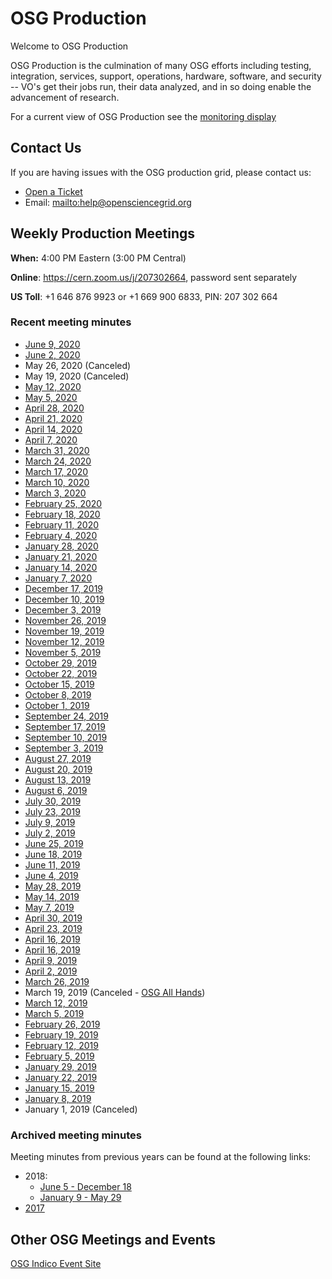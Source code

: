 OSG Production
==============

Welcome to OSG Production

OSG Production is the culmination of many OSG efforts including testing, integration, services, support, operations, hardware, software, and security -- VO's get their jobs run, their data analyzed, and in so doing enable the advancement of research.

For a current view of OSG Production see the [monitoring display](http://display.opensciencegrid.org/)


Contact Us
----------

If you are having issues with the OSG production grid, please contact us:

- [Open a Ticket](http://support.opensciencegrid.org)
- Email: <mailto:help@opensciencegrid.org>


Weekly Production Meetings
--------------------------

**When:** 4:00 PM Eastern (3:00 PM Central)

**Online**: <https://cern.zoom.us/j/207302664>, password sent separately

**US Toll**: +1 646 876 9923  or +1 669 900 6833, PIN: 207 302 664


### Recent meeting minutes ###

- [June 9, 2020](https://docs.google.com/document/d/14m2SgtN_MiGul9jI0rWl_hJhRZo_krLCO_s5HbVdQEs/edit?usp=sharing)
- [June 2, 2020](https://docs.google.com/document/d/1HMKDIbgTSiqvtdGnBD2lrv6HDjr7kUJEEUJfcco9KXI/edit?usp=sharing)
- May 26, 2020 (Canceled)
- May 19, 2020 (Canceled)
- [May 12, 2020](https://docs.google.com/document/d/1y96JI8qVcGgCA6kZooUxxfc0xhnVinFNq7FGTEZqweA/edit?usp=sharing)
- [May 5, 2020](https://docs.google.com/document/d/1qlJTAZYacCaHYds9diHlvOOtb30ZXIfG48rFPfv1a28/edit?usp=sharing)
- [April 28, 2020](https://docs.google.com/document/d/17MmvyVBt5J7gBDngYWCyg6V6kv95wtb411dTRumsZEE/edit?usp=sharing)    
- [April 21, 2020](https://docs.google.com/document/d/19sOlWPZfj4FBiWWtja6HCCk7z13l6QFKPJrFA3ZX25w/edit?usp=sharing)
- [April 14, 2020](https://docs.google.com/document/d/130FH9iQ_FijfMPNSGFI_qYNtz72C6IEZXYRcXcNj2PQ/edit?usp=sharing)
- [April 7, 2020](https://docs.google.com/document/d/1OHj9nncLGPLxudSb3owA_XJ0A5wh1vDqa-8W8bu-238/edit?usp=sharing)
- [March 31, 2020](https://docs.google.com/document/d/1whkApm8YLe5o5O1XkQ5S-oRKYxcB_XV4l7gm_v4Zkls/edit?usp=sharing)
- [March 24, 2020](https://docs.google.com/document/d/1LUbsK1sKb-GBA0UjZEjAATKKGgbiF7gk1JzK49gFLwo/edit?usp=sharing)
- [March 17, 2020](https://docs.google.com/document/d/1WpQAmeui5vUeyx3wEgMkr1_YeIfdk5CP_xygTIVy-Ao/edit?usp=sharing)
- [March 10, 2020](https://docs.google.com/document/d/1RpH68IbENTNu-bMATuuhQoaqyV0JepseaoVnyhMVrd4/edit?usp=sharing)
- [March 3, 2020](https://docs.google.com/document/d/1EY5MIZhM8J34FGs6x2JBevHX4MzbtRjU5lRUdiwf0Ic/edit?usp=sharing)
- [February 25, 2020](https://docs.google.com/document/d/1-Y3IPvkKeBXb2i5RBPP4MRIidMOkRg9__GjfF5yeufQ/edit?usp=sharing)
- [February 18, 2020](https://docs.google.com/document/d/1dPRKNA1B66iYlm68myD0lEgVAMWDMpjxz09hdIz1DMY/edit?usp=sharing)
- [February 11, 2020](https://docs.google.com/document/d/1nl5I5M815b-qyxbGqbjExRb0nodNFcbGn7Ni0LoXGbU/edit?usp=sharing)
- [February 4, 2020](https://docs.google.com/document/d/1eYqxySMGLOwCsPpNuScNmsjFBu6K8JQYakMpA3fwzbU/edit?usp=sharing)
- [January 28, 2020](https://docs.google.com/document/d/1Ltl0EOG1GKsSkszoBY6B01FKrymfcw1FWJnDZ99bfVk/edit?usp=sharing)
- [January 21, 2020](https://docs.google.com/document/d/1E1oiPvfnKJHX_6eYen7hAyftYy9mdVHVvj4Xr1k0beo/edit?usp=sharing)
- [January 14, 2020](https://docs.google.com/document/d/1EOTwGARU3suaOlHg8ijkvoBdz1IZ9m4RA9MfEm1tD88/edit?usp=sharing)       
- [January 7, 2020](https://docs.google.com/document/d/11g0yDHtT5UZlXMlGmDcpkHoJNyJju2HaoUkRD3ossY8/edit?usp=sharing)       
- [December 17, 2019](https://docs.google.com/document/d/1qvSSjrgZonfXsT3gg22yFXHAl3FFOBWAzKQQ0d6kO74/edit?usp=sharing)
- [December 10, 2019](https://docs.google.com/document/d/1Xh9m9lytw3hFbX6C6z9cfZzpxpksupEiKO0APHLKdQ8/edit?usp=sharing)
- [December 3, 2019](https://docs.google.com/document/d/1Fb3GnbyZ1fX4Z2dE9L_eLzO-ldwJ9-FVUK3ZezAuyU8/edit?usp=sharing)
- [November 26, 2019](https://docs.google.com/document/d/1ppD7QHfntoxBjpqrhGZxolzsYXGfcNBbJiW35TUh6s0/edit?usp=sharing)
- [November 19, 2019](https://docs.google.com/document/d/1LyKzWCzMagJQt5Z1CoOnt76m0JXYgBRY-oX0lFz7qi8/edit)
- [November 12, 2019](https://docs.google.com/document/d/1eyirAk6EapyQQub07zADWMOoK2cn2Ww9lruy-2MF418/edit?usp=sharing)
- [November 5, 2019](https://docs.google.com/document/d/1jQwAeNhpFlaRhAnTkjC18cNeAF0JFxn3ENcFabPocGY/edit?usp=sharing)
- [October 29, 2019](https://docs.google.com/document/d/1Q6i0iJDFaK6rKFW3v62zYfNgiuhJym9fJwc4RBXNDtY/edit?usp=sharing)
- [October 22, 2019](https://docs.google.com/document/d/1GgHTD6Cfrp_WwY954u2YCA52XUKBY73nVJO3Mg5wHwE/edit?usp=sharing)
- [October 15, 2019](https://docs.google.com/document/d/1UvjaiMHW5GEBoxPf1Vh6fQ6uzLKR6Y1tloU5Jolg18E/edit?usp=sharing)
- [October 8, 2019](https://docs.google.com/document/d/1DfA9K3qEklMOdQIrADi674YTzmwSuKGbNHYYRAfe7cY/edit?usp=sharing)
- [October 1, 2019](https://docs.google.com/document/d/1S0bprEFAvGwRGLlToCQyekNwdQ_8i3OnV74rX8k-BAU/edit?usp=sharing)
- [September 24, 2019](https://docs.google.com/document/d/1UJpmMeytUAfr0eRBGDjKUSKOSImwMvUsFuwxNF6TopQ/edit)
- [September 17, 2019](https://docs.google.com/document/d/1UfLpcQUnDkqR0jyC1N8AuUBwdKy_4Jea4g1pLTIkzQA/edit?usp=sharing)
- [September 10, 2019](https://docs.google.com/document/d/1cjMinJXTWzdddJP2CxEy1Y8fMryyk-zgbu1dNoYz-8M/edit?usp=sharing)
- [September 3, 2019](https://docs.google.com/document/d/1Wo35Y2wcgHNs_5lJkuF2IU91v588px89grPWdSHEM4Q/edit?usp=sharing)
- [August 27, 2019](https://docs.google.com/document/d/1pD9r2u6m9OXYaXNYE_XzbqXAC0cWnuG3pRRUt5fjBZI/edit?usp=sharing)
- [August 20, 2019](https://docs.google.com/document/d/149Zeoa9V_XQiu3W-cPQ8U3CL1StNH_pDoAB_pdco1_k/edit?usp=sharing)
- [August 13, 2019](https://docs.google.com/document/d/11M3VsjVgJllnREH4I6csz_n-Jec79ZOmQnGiMnko86E/edit?usp=sharing)
- [August 6, 2019](https://docs.google.com/document/d/1xMwBD89nH87lOF3rcpgQ3gsJhZKmNf5R5bBOK3DbsnY/edit?usp=sharing)
- [July 30, 2019](https://docs.google.com/document/d/19fPm13-ql706Bd0CP_SrZg0dpuNZsAfzxSbbqO7IETw/edit?usp=sharing)
- [July 23, 2019](https://docs.google.com/document/d/11510SU9Kgw6KwZ3fa3RYPhiqy8DrDCqJBOI_MVim9FY/edit?usp=sharing)
- [July 9, 2019](https://docs.google.com/document/d/1Ct2JDoB96E0CiPduJKokwSYyRqrfZU64s-RzvdIs0Ys/edit?usp=sharing)
- [July 2, 2019](https://docs.google.com/document/d/1eCPdQbAS6_i4Z0tyMKtBx23LVyWADRSRD5EY14TBz2s/edit?usp=sharing)
- [June 25, 2019](https://docs.google.com/document/d/1IxgIgny3gGJVVtdisyu6zPeCOYIrxoiQEcsHpLFmS3A/edit?usp=sharing)
- [June 18, 2019](https://docs.google.com/document/d/1pOAgWW8__jgn_4NaxEU3QiTFXlJ46pJl6ZpupKOguDQ/edit?usp=sharing)
- [June 11, 2019](https://docs.google.com/document/d/1IqKw4NpTtQ8cFAXVHsNo4w9D-bBva17Vf9xCxzKUIx8/edit?usp=sharing)
- [June 4, 2019](https://docs.google.com/document/d/17CJcpgQgtqMQEjnx6hticcRpJNmjJsuy41r2w2qFQx4/edit?usp=sharing)
- [May 28, 2019](https://docs.google.com/document/d/1zLL4VFIm2n5lhJ5nnX9njcr_BfHvTB1xMelCUs22qoI/edit?usp=sharing)
- [May 14, 2019](https://docs.google.com/document/d/1SloMd8iJ7lx9FIPvbsVGCvu6FVXCeehBo6EqElUchSo/edit?usp=sharing)
- [May 7, 2019](https://docs.google.com/document/d/1BQivRg8wo-SN5H8iuWx6hE8pS0P4j8Gth40A2YKCWm4/edit?usp=sharing)
- [April 30, 2019](https://docs.google.com/document/d/1ZV7Tzgf10AUM3YGf5iY_ddUzkli1WPtTtgYRmIOFVic/edit?usp=sharing)
- [April 23, 2019](https://docs.google.com/document/d/16iDswSx4ZGwZmrSvK2AExQa_K4mNErDfImw2vfSxF_Q/edit?usp=sharing)
- [April 16, 2019](https://docs.google.com/document/d/1rAKK32LK9Ry2mmuuHPdxPUpJRu9eYqBu-UcbQ5-1tbE/edit?usp=sharing)
- [April 16, 2019](https://docs.google.com/document/d/1rAKK32LK9Ry2mmuuHPdxPUpJRu9eYqBu-UcbQ5-1tbE/edit?usp=sharing)
- [April 9, 2019](https://docs.google.com/document/d/1Q_RnfqoGJ76aSxfOOJRtI27zBWfIrPQRAjetDM9Wwn0/edit?usp=sharing)
- [April 2, 2019](https://docs.google.com/document/d/1_Gc_WdxB1Oc6lxA3F23GOnyUO_7JHEO5fN5M4W673WY/edit?usp=sharing)
- [March 26, 2019](https://docs.google.com/document/d/1d0GZMtaaxG_AggOjkBYC-VvVBUuTaLCGnnR4WJBzf-U/edit?usp=sharing)
- March 19, 2019 (Canceled - [OSG All Hands](https://opensciencegrid.org/all-hands/2019/))
- [March 12, 2019](https://docs.google.com/document/d/1g9WmMH31HhHQSeO2RBkgMWDkDmHXiVVIfsHHtj0INhA/edit?usp=sharing)
- [March 5, 2019](https://docs.google.com/document/d/1t84JNgglXOI2Zoz2ylkWDLmfkllrqrinAnFh7bhA4sU/edit?usp=sharing)
- [February 26, 2019](https://docs.google.com/document/d/1SfCu2S4QpwcOc3TokGozaypTcq-sMEZPa6ETyAjV8LU/edit?usp=sharing)
- [February 19, 2019](https://docs.google.com/document/d/1fhNh32396p2ikFd1FJ_9lzBIBxHJCS96EKaSOjA2Ndo/edit?usp=sharing)
- [February 12, 2019](https://docs.google.com/document/d/1yCMsYlsHI562hDfCtBe6_1KQ69pQZKQBcf-iobq9qy8/edit?usp=sharing)
- [February 5, 2019](https://docs.google.com/document/d/1xb44xgJQAv6rdxytasGenAVrYluGRMreEYlh3onq9YI/edit?usp=sharing)
- [January 29, 2019](https://docs.google.com/document/d/1BKPvbdyJ5T8T-AQr75BxcIt4d8m1kNTBeopsu-ZEV5Y/edit?usp=sharing)
- [January 22, 2019](https://docs.google.com/document/d/1BeIETyHuGrw146ISfz_5fSSzipVFVvsfMr59-Ku6WLY/edit?usp=sharing)
- [January 15, 2019](https://docs.google.com/document/d/1tHRMPPY8jL-7WIiZMM1mRRvNoz5efsgJfVb2QhZZi6Q/edit?usp=sharing)
- [January 8, 2019](https://docs.google.com/document/d/1qr0ihzVMSR4CgFli0ZS7bqRxiBj0EXxCmZZmpaars_E/edit?usp=sharing)
- January 1, 2019 (Canceled)


### Archived meeting minutes ###

Meeting minutes from previous years can be found at the following links:


- 2018:
    - [June 5 - December 18](https://drive.google.com/drive/u/1/folders/1CpZ_YjrAiIg8NKYicEf2KWpIILCx_wR-)
    - [January 9 - May 29](https://github.com/opensciencegrid/production/tree/master/docs/WeeklyMinutes/2018)
- [2017](https://github.com/opensciencegrid/production/tree/master/docs/WeeklyMinutes/2017)

Other OSG Meetings and Events
-----------------------------

[OSG Indico Event Site](https://indico.fnal.gov/categoryDisplay.py?categId=86)

